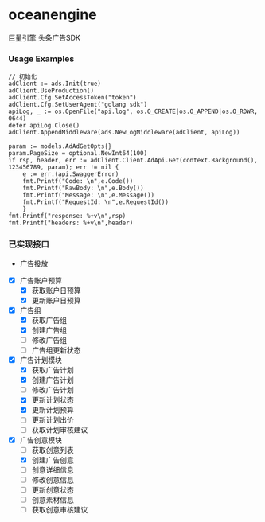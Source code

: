 # oceanengine

巨量引擎 头条广告SDK

### Usage Examples
```golang
// 初始化
adClient := ads.Init(true)
adClient.UseProduction()
adClient.Cfg.SetAccessToken("token")
adClient.Cfg.SetUserAgent("golang sdk")
apiLog, _ := os.OpenFile("api.log", os.O_CREATE|os.O_APPEND|os.O_RDWR, 0644)
defer apiLog.Close()
adClient.AppendMiddleware(ads.NewLogMiddleware(adClient, apiLog))

param := models.AdAdGetOpts{}
param.PageSize = optional.NewInt64(100)
if rsp, header, err := adClient.Client.AdApi.Get(context.Background(), 123456789, param); err != nil {
    e := err.(api.SwaggerError)
    fmt.Printf("Code: \n",e.Code())
    fmt.Printf("RawBody: \n",e.Body())
    fmt.Printf("Message: \n",e.Message())
    fmt.Printf("RequestId: \n",e.RequestId())
    }
fmt.Printf("response: %+v\n",rsp)
fmt.Printf("headers: %+v\n",header)
```

### 已实现接口
- 广告投放
- [x] 广告账户预算
  - [x] 获取账户日预算
  - [x] 更新账户日预算
- [x] 广告组
  - [x] 获取广告组
  - [x] 创建广告组
  - [ ] 修改广告组
  - [ ] 广告组更新状态
- [x] 广告计划模块
  - [x] 获取广告计划
  - [x] 创建广告计划
  - [ ] 修改广告计划
  - [x] 更新计划状态
  - [x] 更新计划预算
  - [ ] 更新计划出价
  - [ ] 获取计划审核建议
- [x] 广告创意模块
    - [ ] 获取创意列表
    - [x] 创建广告创意
    - [ ] 创意详细信息
    - [ ] 修改创意信息
    - [ ] 更新创意状态
    - [ ] 创意素材信息
    - [ ] 获取创意审核建议